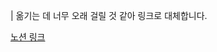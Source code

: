 | 옮기는 데 너무 오래 걸릴 것 같아 링크로 대체합니다.

[노션 링크](https://chip-force-ed0.notion.site/Real-MySQL-8-0-1-3eb8eba7122a4f16bc4f4c7ccb19b550?pvs=4)
